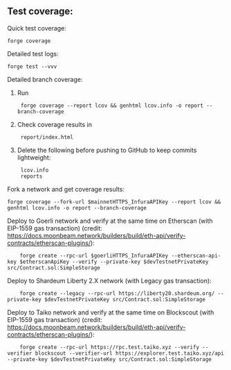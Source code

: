 ## Test coverage:

Quick test coverage:

    forge coverage

Detailed test logs:

    forge test --vvv

Detailed branch coverage:

1. Run 

        forge coverage --report lcov && genhtml lcov.info -o report --branch-coverage

2. Check coverage results in

        report/index.html
    
3. Delete the following before pushing to GitHub to keep commits lightweight:

        lcov.info
        reports
        
Fork a network and get coverage results:

    forge coverage --fork-url $mainnetHTTPS_InfuraAPIKey --report lcov && genhtml lcov.info -o report --branch-coverage

Deploy to Goerli network and verify at the same time on Etherscan (with EIP-1559 gas transaction) (credit: https://docs.moonbeam.network/builders/build/eth-api/verify-contracts/etherscan-plugins/):

        forge create --rpc-url $goerliHTTPS_InfuraAPIKey --etherscan-api-key $etherscanApiKey --verify --private-key $devTestnetPrivateKey src/Contract.sol:SimpleStorage

Deploy to Shardeum Liberty 2.X network (with Legacy gas transaction):

        forge create --legacy --rpc-url https://liberty20.shardeum.org/ --private-key $devTestnetPrivateKey src/Contract.sol:SimpleStorage

Deploy to Taiko network and verify at the same time on Blockscout (with EIP-1559 gas transaction) (credit: https://docs.moonbeam.network/builders/build/eth-api/verify-contracts/etherscan-plugins/):

        forge create --rpc-url https://rpc.test.taiko.xyz --verify --verifier blockscout --verifier-url https://explorer.test.taiko.xyz/api --private-key $devTestnetPrivateKey src/Contract.sol:SimpleStorage
